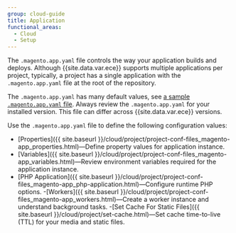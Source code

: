 ```yaml
---
group: cloud-guide
title: Application
functional_areas:
  - Cloud
  - Setup
---
```

The `.magento.app.yaml` file controls the way your application builds and deploys. Although {{site.data.var.ece}} supports multiple applications per project, typically, a project has a single application with the `.magento.app.yaml` file at the root of the repository.

The `.magento.app.yaml` has many default values, see [a sample `.magento.app.yaml` file](https://github.com/magento/magento-cloud/blob/master/.magento.app.yaml). Always review the `.magento.app.yaml` for your installed version. This file can differ across {{site.data.var.ece}} versions.

Use the `.magento.app.yaml` file to define the following configuration values:

-  [Properties]({{ site.baseurl }}/cloud/project/project-conf-files_magento-app_properties.html)—Define property values for application instance.
-  [Variables]({{ site.baseurl }}/cloud/project/project-conf-files_magento-app_variables.html)—Review environment variables required for the application instance.
-  [PHP Application]({{ site.baseurl }}/cloud/project/project-conf-files_magento-app_php-application.html)—Configure runtime PHP options.
-[Workers]({{ site.baseurl }}/cloud/project/project-conf-files_magento-app_workers.html)—Create a worker instance and understand background tasks.
-[Set Cache For Static Files]({{ site.baseurl }}/cloud/project/set-cache.html)—Set cache time-to-live (TTL) for your media and static files.

